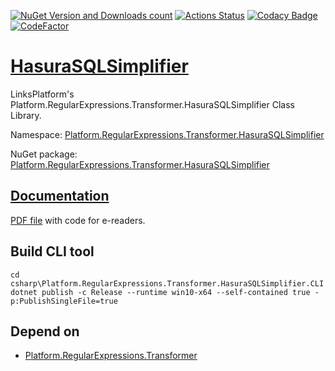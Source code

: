 [![NuGet Version and Downloads count](https://img.shields.io/nuget/v/Platform.RegularExpressions.Transformer.HasuraSQLSimplifier?label=nuget&style=flat)](https://www.nuget.org/packages/Platform.RegularExpressions.Transformer.HasuraSQLSimplifier)
[![Actions Status](https://github.com/linksplatform/RegularExpressions.Transformer.HasuraSQLSimplifier/workflows/CD/badge.svg)](https://github.com/linksplatform/RegularExpressions.Transformer.HasuraSQLSimplifier/actions?workflow=CD)
[![Codacy Badge](https://app.codacy.com/project/badge/Grade/e48d26edaaa340c6b89c606cdd2d018e)](https://www.codacy.com/gh/linksplatform/RegularExpressions.Transformer.HasuraSQLSimplifier/dashboard?utm_source=github.com&amp;utm_medium=referral&amp;utm_content=linksplatform/RegularExpressions.Transformer.HasuraSQLSimplifier&amp;utm_campaign=Badge_Grade)
[![CodeFactor](https://www.codefactor.io/repository/github/linksplatform/RegularExpressions.Transformer.HasuraSQLSimplifier/badge)](https://www.codefactor.io/repository/github/linksplatform/RegularExpressions.Transformer.HasuraSQLSimplifier)

# [HasuraSQLSimplifier](https://github.com/linksplatform/HasuraSQLSimplifier)

LinksPlatform's Platform.RegularExpressions.Transformer.HasuraSQLSimplifier Class Library.

Namespace: [Platform.RegularExpressions.Transformer.HasuraSQLSimplifier](https://linksplatform.github.io/RegularExpressions.Transformer.HasuraSQLSimplifier/csharp/api/Platform.RegularExpressions.Transformer.HasuraSQLSimplifier.html)

NuGet package: [Platform.RegularExpressions.Transformer.HasuraSQLSimplifier](https://www.nuget.org/packages/Platform.RegularExpressions.Transformer.HasuraSQLSimplifier)

## [Documentation](https://linksplatform.github.io/RegularExpressions.Transformer.HasuraSQLSimplifier)
[PDF file](https://linksplatform.github.io/RegularExpressions.Transformer.HasuraSQLSimplifier/csharp/Platform.RegularExpressions.Transformer.HasuraSQLSimplifier.pdf) with code for e-readers.

## Build CLI tool

```
cd csharp\Platform.RegularExpressions.Transformer.HasuraSQLSimplifier.CLI
dotnet publish -c Release --runtime win10-x64 --self-contained true -p:PublishSingleFile=true
```

## Depend on
*   [Platform.RegularExpressions.Transformer](https://github.com/linksplatform/RegularExpressions.Transformer)	
